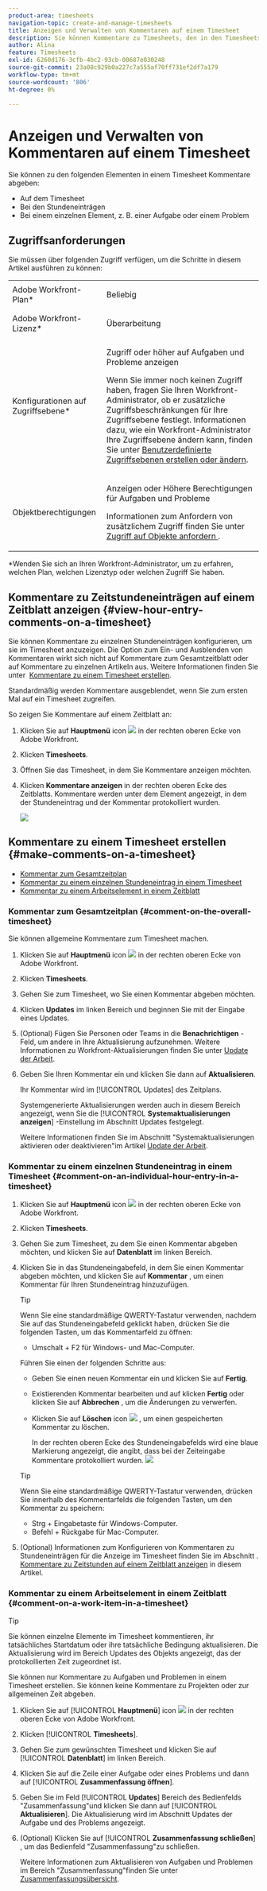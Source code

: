 ```yaml
---
product-area: timesheets
navigation-topic: create-and-manage-timesheets
title: Anzeigen und Verwalten von Kommentaren auf einem Timesheet
description: Sie können Kommentare zu Timesheets, den in den Timesheets enthaltenen Arbeitselementen sowie zu jedem von Ihnen protokollierten Stundeneintrag abgeben.
author: Alina
feature: Timesheets
exl-id: 6260d176-3cfb-4bc2-93cb-00687e030248
source-git-commit: 23a08c929b0a227c7a555af70ff731ef2df7a179
workflow-type: tm+mt
source-wordcount: '806'
ht-degree: 0%

---
```


# Anzeigen und Verwalten von Kommentaren auf einem Timesheet

Sie können zu den folgenden Elementen in einem Timesheet Kommentare abgeben:

* Auf dem Timesheet
* Bei den Stundeneinträgen
* Bei einem einzelnen Element, z. B. einer Aufgabe oder einem Problem

## Zugriffsanforderungen

Sie müssen über folgenden Zugriff verfügen, um die Schritte in diesem Artikel ausführen zu können:

<table style="table-layout:auto"> 
 <col> 
 <col> 
 <tbody> 
  <tr> 
   <td role="rowheader">Adobe Workfront-Plan*</td> 
   <td> <p>Beliebig</p> </td> 
  </tr> 
  <tr> 
   <td role="rowheader">Adobe Workfront-Lizenz*</td> 
   <td> <p>Überarbeitung </p> </td> 
  </tr> 
  <tr> 
   <td role="rowheader">Konfigurationen auf Zugriffsebene*</td> 
   <td> <p>Zugriff oder höher auf Aufgaben und Probleme anzeigen</p> <p>Wenn Sie immer noch keinen Zugriff haben, fragen Sie Ihren Workfront-Administrator, ob er zusätzliche Zugriffsbeschränkungen für Ihre Zugriffsebene festlegt. Informationen dazu, wie ein Workfront-Administrator Ihre Zugriffsebene ändern kann, finden Sie unter <a href="../../administration-and-setup/add-users/configure-and-grant-access/create-modify-access-levels.md" class="MCXref xref">Benutzerdefinierte Zugriffsebenen erstellen oder ändern</a>.</p> </td> 
  </tr> 
  <tr> 
   <td role="rowheader">Objektberechtigungen</td> 
   <td> <p>Anzeigen oder Höhere Berechtigungen für Aufgaben und Probleme</p> <p>Informationen zum Anfordern von zusätzlichem Zugriff finden Sie unter <a href="../../workfront-basics/grant-and-request-access-to-objects/request-access.md" class="MCXref xref">Zugriff auf Objekte anfordern </a>.</p> </td> 
  </tr> 
 </tbody> 
</table>

&#42;Wenden Sie sich an Ihren Workfront-Administrator, um zu erfahren, welchen Plan, welchen Lizenztyp oder welchen Zugriff Sie haben.

## Kommentare zu Zeitstundeneinträgen auf einem Zeitblatt anzeigen {#view-hour-entry-comments-on-a-timesheet}

Sie können Kommentare zu einzelnen Stundeneinträgen konfigurieren, um sie im Timesheet anzuzeigen. Die Option zum Ein- und Ausblenden von Kommentaren wirkt sich nicht auf Kommentare zum Gesamtzeitblatt oder auf Kommentare zu einzelnen Artikeln aus. Weitere Informationen finden Sie unter  [Kommentare zu einem Timesheet erstellen](#make-comments-on-a-timesheet).

Standardmäßig werden Kommentare ausgeblendet, wenn Sie zum ersten Mal auf ein Timesheet zugreifen.

So zeigen Sie Kommentare auf einem Zeitblatt an:

1. Klicken Sie auf **Hauptmenü** icon ![](assets/main-menu-icon.png) in der rechten oberen Ecke von Adobe Workfront.

1. Klicken **Timesheets**.
1. Öffnen Sie das Timesheet, in dem Sie Kommentare anzeigen möchten.
1. Klicken **Kommentare anzeigen** in der rechten oberen Ecke des Zeitblatts.
Kommentare werden unter dem Element angezeigt, in dem der Stundeneintrag und der Kommentar protokolliert wurden.

   ![](assets/comments-expanded-under-tasks-redesigned-timesheet.png)


## Kommentare zu einem Timesheet erstellen {#make-comments-on-a-timesheet}

* [Kommentar zum Gesamtzeitplan](#comment-on-the-overall-timesheet)
* [Kommentar zu einem einzelnen Stundeneintrag in einem Timesheet](#comment-on-an-individual-hour-entry-in-a-timesheet)
* [Kommentar zu einem Arbeitselement in einem Zeitblatt](#comment-on-a-work-item-in-a-timesheet)

### Kommentar zum Gesamtzeitplan {#comment-on-the-overall-timesheet}

Sie können allgemeine Kommentare zum Timesheet machen.

1. Klicken Sie auf **Hauptmenü** icon ![](assets/main-menu-icon.png) in der rechten oberen Ecke von Adobe Workfront.

1. Klicken **Timesheets**.
1. Gehen Sie zum Timesheet, wo Sie einen Kommentar abgeben möchten.
1. Klicken **Updates** im linken Bereich und beginnen Sie mit der Eingabe eines Updates.
1. (Optional) Fügen Sie Personen oder Teams in die **Benachrichtigen** -Feld, um andere in Ihre Aktualisierung aufzunehmen. Weitere Informationen zu Workfront-Aktualisierungen finden Sie unter [Update der Arbeit](../../workfront-basics/updating-work-items-and-viewing-updates/update-work.md).
1. Geben Sie Ihren Kommentar ein und klicken Sie dann auf **Aktualisieren**.

   Ihr Kommentar wird im [!UICONTROL Updates] des Zeitplans.

   Systemgenerierte Aktualisierungen werden auch in diesem Bereich angezeigt, wenn Sie die [!UICONTROL **Systemaktualisierungen anzeigen**] -Einstellung im Abschnitt Updates festgelegt.

   Weitere Informationen finden Sie im Abschnitt &quot;Systemaktualisierungen aktivieren oder deaktivieren&quot;im Artikel [Update der Arbeit](/help/quicksilver/workfront-basics/updating-work-items-and-viewing-updates/update-work.md).

### Kommentar zu einem einzelnen Stundeneintrag in einem Timesheet {#comment-on-an-individual-hour-entry-in-a-timesheet}

1. Klicken Sie auf **Hauptmenü** icon ![](assets/main-menu-icon.png) in der rechten oberen Ecke von Adobe Workfront.

1. Klicken **Timesheets**.
1. Gehen Sie zum Timesheet, zu dem Sie einen Kommentar abgeben möchten, und klicken Sie auf **Datenblatt** im linken Bereich.
1. Klicken Sie in das Stundeneingabefeld, in dem Sie einen Kommentar abgeben möchten, und klicken Sie auf **Kommentar** , um einen Kommentar für Ihren Stundeneintrag hinzuzufügen.

   >[!TIP]
   >
   >   Wenn Sie eine standardmäßige QWERTY-Tastatur verwenden, nachdem Sie auf das Stundeneingabefeld geklickt haben, drücken Sie die folgenden Tasten, um das Kommentarfeld zu öffnen:
   >   * Umschalt + F2 für Windows- und Mac-Computer.


   Führen Sie einen der folgenden Schritte aus:

   * Geben Sie einen neuen Kommentar ein und klicken Sie auf **Fertig**.
   * Existierenden Kommentar bearbeiten und auf klicken **Fertig** oder klicken Sie auf **Abbrechen** , um die Änderungen zu verwerfen.
   * Klicken Sie auf **Löschen** icon ![](assets/delete.png) , um einen gespeicherten Kommentar zu löschen.

      In der rechten oberen Ecke des Stundeneingabefelds wird eine blaue Markierung angezeigt, die angibt, dass bei der Zeiteingabe Kommentare protokolliert wurden.
   ![](assets/commment-button-on-hour-log-redesigned-timesheet.png)

   >[!TIP]
   >
   >   Wenn Sie eine standardmäßige QWERTY-Tastatur verwenden, drücken Sie innerhalb des Kommentarfelds die folgenden Tasten, um den Kommentar zu speichern:
   >   * Strg + Eingabetaste für Windows-Computer.
   >   * Befehl + Rückgabe für Mac-Computer.



1. (Optional) Informationen zum Konfigurieren von Kommentaren zu Stundeneinträgen für die Anzeige im Timesheet finden Sie im Abschnitt . [Kommentare zu Zeitstunden auf einem Zeitblatt anzeigen](#view-hour-entry-comments-on-a-timesheet) in diesem Artikel.

### Kommentar zu einem Arbeitselement in einem Zeitblatt {#comment-on-a-work-item-in-a-timesheet}

>[!TIP]
>
>Sie können einzelne Elemente im Timesheet kommentieren, ihr tatsächliches Startdatum oder ihre tatsächliche Bedingung aktualisieren. Die Aktualisierung wird im Bereich Updates des Objekts angezeigt, das der protokollierten Zeit zugeordnet ist.


Sie können nur Kommentare zu Aufgaben und Problemen in einem Timesheet erstellen. Sie können keine Kommentare zu Projekten oder zur allgemeinen Zeit abgeben.

1. Klicken Sie auf [!UICONTROL **Hauptmenü**] icon ![](assets/main-menu-icon.png) in der rechten oberen Ecke von Adobe Workfront.
1. Klicken [!UICONTROL **Timesheets**].
1. Gehen Sie zum gewünschten Timesheet und klicken Sie auf [!UICONTROL **Datenblatt**] im linken Bereich.
1. Klicken Sie auf die Zeile einer Aufgabe oder eines Problems und dann auf [!UICONTROL **Zusammenfassung öffnen**].
1. Geben Sie im Feld [!UICONTROL **Updates**] Bereich des Bedienfelds &quot;Zusammenfassung&quot;und klicken Sie dann auf [!UICONTROL **Aktualisieren**].
Die Aktualisierung wird im Abschnitt Updates der Aufgabe und des Problems angezeigt.
1. (Optional) Klicken Sie auf [!UICONTROL **Zusammenfassung schließen**] , um das Bedienfeld &quot;Zusammenfassung&quot;zu schließen.

   Weitere Informationen zum Aktualisieren von Aufgaben und Problemen im Bereich &quot;Zusammenfassung&quot;finden Sie unter [Zusammenfassungsübersicht](../../workfront-basics/the-new-workfront-experience/summary-overview.md).
